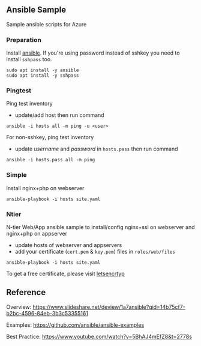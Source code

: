 ## Ansible Sample

Sample ansible scripts for Azure

### Preparation

Install [ansible](https://www.ansible.com/). If you're using password instead of sshkey you need to install `sshpass` too.

```
sudo apt install -y ansible
sudo apt install -y sshpass
```

### Pingtest

Ping test inventory

- update/add host then run command

```
ansible -i hosts all -m ping -u <user>
```

For non-sshkey, ping test inventory

- update *username* and *password* in `hosts.pass` then run command

```
ansible -i hosts.pass all -m ping 
```

### Simple

Install nginx+php on webserver

```
ansible-playbook -i hosts site.yaml
```

### Ntier

N-tier Web/App ansible sample to install/config nginx+ssl on webserver and nginx+php on appserver

- update hosts of webserver and appservers
- add your certificate (`cert.pem` & `key.pem`) files in `roles/web/files`

```
ansible-playbook -i hosts site.yaml
```

To get a free certificate, please visit [letsencrtyp](https://letsencrypt.org/)

## Reference

Overview: https://www.slideshare.net/deview/1a7ansible?qid=14b75cf7-b2bc-4596-84eb-3b3c53355161

Examples: https://github.com/ansible/ansible-examples

Best Practice: https://www.youtube.com/watch?v=5BhAJ4mEfZ8&t=2778s

